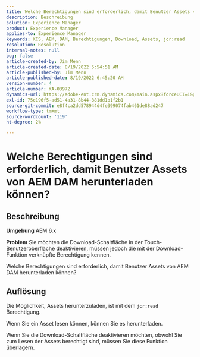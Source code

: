 ```yaml
---
title: Welche Berechtigungen sind erforderlich, damit Benutzer Assets von AEM DAM herunterladen können?
description: Beschreibung
solution: Experience Manager
product: Experience Manager
applies-to: Experience Manager
keywords: KCS, AEM, DAM, Berechtigungen, Download, Assets, jcr:read
resolution: Resolution
internal-notes: null
bug: false
article-created-by: Jim Menn
article-created-date: 8/19/2022 5:54:51 AM
article-published-by: Jim Menn
article-published-date: 8/19/2022 6:45:20 AM
version-number: 4
article-number: KA-03972
dynamics-url: https://adobe-ent.crm.dynamics.com/main.aspx?forceUCI=1&pagetype=entityrecord&etn=knowledgearticle&id=94ac366f-831f-ed11-b83e-0022480866ad
exl-id: 75c196f5-ad51-4a31-8b44-881dd1b1f2b1
source-git-commit: e8f4ca2dd578944d4fe399074fab461de88ad247
workflow-type: tm+mt
source-wordcount: '119'
ht-degree: 2%

---
```


# Welche Berechtigungen sind erforderlich, damit Benutzer Assets von AEM DAM herunterladen können?

## Beschreibung


<b>Umgebung</b>
AEM 6.x

<b>Problem</b>
Sie möchten die Download-Schaltfläche in der Touch-Benutzeroberfläche deaktivieren, müssen jedoch die mit der Download-Funktion verknüpfte Berechtigung kennen.

Welche Berechtigungen sind erforderlich, damit Benutzer Assets von AEM DAM herunterladen können?


## Auflösung


Die Möglichkeit, Assets herunterzuladen, ist mit dem `jcr:read` Berechtigung.

Wenn Sie ein Asset lesen können, können Sie es herunterladen.

Wenn Sie die Download-Schaltfläche deaktivieren möchten, obwohl Sie zum Lesen der Assets berechtigt sind, müssen Sie diese Funktion überlagern.
